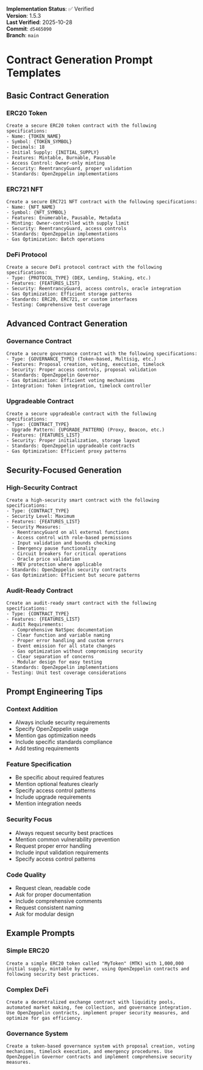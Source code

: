 <!-- AUDIT_BADGE_START -->
**Implementation Status**: ✅ Verified  
**Version**: 1.5.3  
**Last Verified**: 2025-10-28  
**Commit**: `d5465090`  
**Branch**: `main`  
<!-- AUDIT_BADGE_END -->

# Contract Generation Prompt Templates

## Basic Contract Generation

### ERC20 Token
```
Create a secure ERC20 token contract with the following specifications:
- Name: {TOKEN_NAME}
- Symbol: {TOKEN_SYMBOL}
- Decimals: 18
- Initial Supply: {INITIAL_SUPPLY}
- Features: Mintable, Burnable, Pausable
- Access Control: Owner-only minting
- Security: ReentrancyGuard, proper validation
- Standards: OpenZeppelin implementations
```

### ERC721 NFT
```
Create a secure ERC721 NFT contract with the following specifications:
- Name: {NFT_NAME}
- Symbol: {NFT_SYMBOL}
- Features: Enumerable, Pausable, Metadata
- Minting: Owner-controlled with supply limit
- Security: ReentrancyGuard, access controls
- Standards: OpenZeppelin implementations
- Gas Optimization: Batch operations
```

### DeFi Protocol
```
Create a secure DeFi protocol contract with the following specifications:
- Type: {PROTOCOL_TYPE} (DEX, Lending, Staking, etc.)
- Features: {FEATURES_LIST}
- Security: ReentrancyGuard, access controls, oracle integration
- Gas Optimization: Efficient storage patterns
- Standards: ERC20, ERC721, or custom interfaces
- Testing: Comprehensive test coverage
```

## Advanced Contract Generation

### Governance Contract
```
Create a secure governance contract with the following specifications:
- Type: {GOVERNANCE_TYPE} (Token-based, Multisig, etc.)
- Features: Proposal creation, voting, execution, timelock
- Security: Proper access controls, proposal validation
- Standards: OpenZeppelin Governor
- Gas Optimization: Efficient voting mechanisms
- Integration: Token integration, timelock controller
```

### Upgradeable Contract
```
Create a secure upgradeable contract with the following specifications:
- Type: {CONTRACT_TYPE}
- Upgrade Pattern: {UPGRADE_PATTERN} (Proxy, Beacon, etc.)
- Features: {FEATURES_LIST}
- Security: Proper initialization, storage layout
- Standards: OpenZeppelin upgradeable contracts
- Gas Optimization: Efficient proxy patterns
```

## Security-Focused Generation

### High-Security Contract
```
Create a high-security smart contract with the following specifications:
- Type: {CONTRACT_TYPE}
- Security Level: Maximum
- Features: {FEATURES_LIST}
- Security Measures:
  - ReentrancyGuard on all external functions
  - Access control with role-based permissions
  - Input validation and bounds checking
  - Emergency pause functionality
  - Circuit breakers for critical operations
  - Oracle price validation
  - MEV protection where applicable
- Standards: OpenZeppelin security contracts
- Gas Optimization: Efficient but secure patterns
```

### Audit-Ready Contract
```
Create an audit-ready smart contract with the following specifications:
- Type: {CONTRACT_TYPE}
- Features: {FEATURES_LIST}
- Audit Requirements:
  - Comprehensive NatSpec documentation
  - Clear function and variable naming
  - Proper error handling and custom errors
  - Event emission for all state changes
  - Gas optimization without compromising security
  - Clear separation of concerns
  - Modular design for easy testing
- Standards: OpenZeppelin implementations
- Testing: Unit test coverage considerations
```

## Prompt Engineering Tips

### Context Addition
- Always include security requirements
- Specify OpenZeppelin usage
- Mention gas optimization needs
- Include specific standards compliance
- Add testing requirements

### Feature Specification
- Be specific about required features
- Mention optional features clearly
- Specify access control patterns
- Include upgrade requirements
- Mention integration needs

### Security Focus
- Always request security best practices
- Mention common vulnerability prevention
- Request proper error handling
- Include input validation requirements
- Specify access control patterns

### Code Quality
- Request clean, readable code
- Ask for proper documentation
- Include comprehensive comments
- Request consistent naming
- Ask for modular design

## Example Prompts

### Simple ERC20
```
Create a simple ERC20 token called "MyToken" (MTK) with 1,000,000 initial supply, mintable by owner, using OpenZeppelin contracts and following security best practices.
```

### Complex DeFi
```
Create a decentralized exchange contract with liquidity pools, automated market making, fee collection, and governance integration. Use OpenZeppelin contracts, implement proper security measures, and optimize for gas efficiency.
```

### Governance System
```
Create a token-based governance system with proposal creation, voting mechanisms, timelock execution, and emergency procedures. Use OpenZeppelin Governor contracts and implement comprehensive security measures.
```
